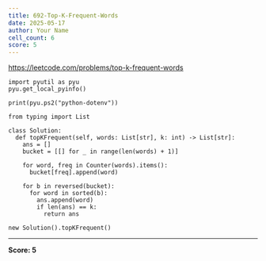 ```yaml
---
title: 692-Top-K-Frequent-Words
date: 2025-05-17
author: Your Name
cell_count: 6
score: 5
---
```


https://leetcode.com/problems/top-k-frequent-words


```
import pyutil as pyu
pyu.get_local_pyinfo()
```


```
print(pyu.ps2("python-dotenv"))
```


```
from typing import List
```


```
class Solution:
  def topKFrequent(self, words: List[str], k: int) -> List[str]:
    ans = []
    bucket = [[] for _ in range(len(words) + 1)]

    for word, freq in Counter(words).items():
      bucket[freq].append(word)

    for b in reversed(bucket):
      for word in sorted(b):
        ans.append(word)
        if len(ans) == k:
          return ans
```


```
new Solution().topKFrequent()
```


---
**Score: 5**